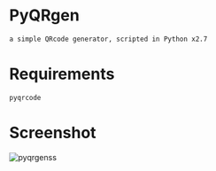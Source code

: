 # PyQRgen
    a simple QRcode generator, scripted in Python x2.7
# Requirements
    pyqrcode
# Screenshot
![pyqrgenss](https://user-images.githubusercontent.com/38325426/54285867-b0807700-459a-11e9-8d58-c6232acaa561.png)
